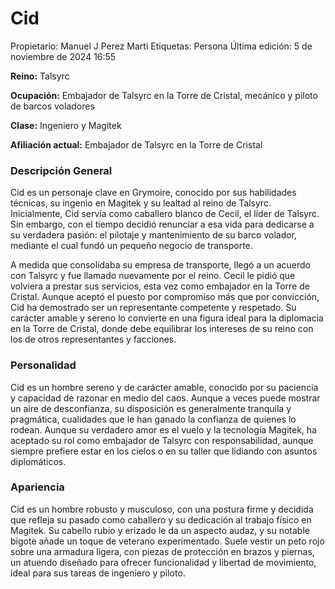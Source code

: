 # Cid

Propietario: Manuel J Perez Marti
Etiquetas: Persona
Última edición: 5 de noviembre de 2024 16:55

**Reino:** Talsyrc

**Ocupación:** Embajador de Talsyrc en la Torre de Cristal, mecánico y piloto de barcos voladores

**Clase:** Ingeniero y Magitek

**Afiliación actual:** Embajador de Talsyrc en la Torre de Cristal

### Descripción General

Cid es un personaje clave en Grymoire, conocido por sus habilidades técnicas, su ingenio en Magitek y su lealtad al reino de Talsyrc. Inicialmente, Cid servía como caballero blanco de Cecil, el líder de Talsyrc. Sin embargo, con el tiempo decidió renunciar a esa vida para dedicarse a su verdadera pasión: el pilotaje y mantenimiento de su barco volador, mediante el cual fundó un pequeño negocio de transporte.

A medida que consolidaba su empresa de transporte, llegó a un acuerdo con Talsyrc y fue llamado nuevamente por el reino. Cecil le pidió que volviera a prestar sus servicios, esta vez como embajador en la Torre de Cristal. Aunque aceptó el puesto por compromiso más que por convicción, Cid ha demostrado ser un representante competente y respetado. Su carácter amable y sereno lo convierte en una figura ideal para la diplomacia en la Torre de Cristal, donde debe equilibrar los intereses de su reino con los de otros representantes y facciones.

### Personalidad

Cid es un hombre sereno y de carácter amable, conocido por su paciencia y capacidad de razonar en medio del caos. Aunque a veces puede mostrar un aire de desconfianza, su disposición es generalmente tranquila y pragmática, cualidades que le han ganado la confianza de quienes lo rodean. Aunque su verdadero amor es el vuelo y la tecnología Magitek, ha aceptado su rol como embajador de Talsyrc con responsabilidad, aunque siempre prefiere estar en los cielos o en su taller que lidiando con asuntos diplomáticos.

### Apariencia

Cid es un hombre robusto y musculoso, con una postura firme y decidida que refleja su pasado como caballero y su dedicación al trabajo físico en Magitek. Su cabello rubio y erizado le da un aspecto audaz, y su notable bigote añade un toque de veterano experimentado. Suele vestir un peto rojo sobre una armadura ligera, con piezas de protección en brazos y piernas, un atuendo diseñado para ofrecer funcionalidad y libertad de movimiento, ideal para sus tareas de ingeniero y piloto.